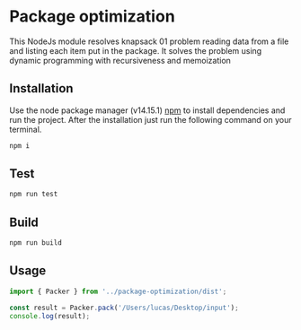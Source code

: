 # Package optimization

This NodeJs module resolves knapsack 01 problem reading data from a file and listing each item put in the package. It solves the problem using dynamic programming with recursiveness and memoization

## Installation

Use the node package manager (v14.15.1) [npm](https://www.npmjs.com/get-npm) to install dependencies and run the project. After the installation just run the following command on your terminal.

```bash
npm i
```

## Test

```bash
npm run test
```

## Build

```bash
npm run build
```

## Usage

```javascript
import { Packer } from '../package-optimization/dist';

const result = Packer.pack('/Users/lucas/Desktop/input');
console.log(result);
```
